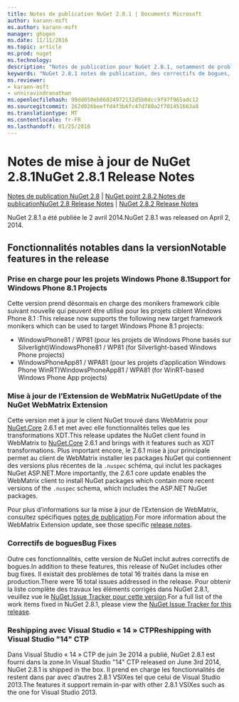 ```yaml
---
title: Notes de publication NuGet 2.8.1 | Documents Microsoft
author: karann-msft
ms.author: karann-msft
manager: ghogen
ms.date: 11/11/2016
ms.topic: article
ms.prod: nuget
ms.technology: 
description: "Notes de publication pour NuGet 2.8.1, notamment de problèmes connus, des correctifs de bogues, les fonctionnalités ajoutées et dcr."
keywords: "NuGet 2.8.1 notes de publication, des correctifs de bogues, problèmes connus, ajouté des fonctionnalités, DCR"
ms.reviewer:
- karann-msft
- unniravindranathan
ms.openlocfilehash: 99dd050eb06024972132d5b0dcc9f97f965adc12
ms.sourcegitcommit: 262d026beeffd4f3b6fc47d780a2f701451663a8
ms.translationtype: MT
ms.contentlocale: fr-FR
ms.lasthandoff: 01/25/2018
---
```

# <a name="nuget-281-release-notes"></a><span data-ttu-id="ebf52-104">Notes de mise à jour de NuGet 2.8.1</span><span class="sxs-lookup"><span data-stu-id="ebf52-104">NuGet 2.8.1 Release Notes</span></span>

<span data-ttu-id="ebf52-105">[Notes de publication NuGet 2.8](../release-notes/nuget-2.8.md) | [NuGet point 2.8.2 Notes de publication](../release-notes/nuget-2.8.2.md)</span><span class="sxs-lookup"><span data-stu-id="ebf52-105">[NuGet 2.8 Release Notes](../release-notes/nuget-2.8.md) | [NuGet 2.8.2 Release Notes](../release-notes/nuget-2.8.2.md)</span></span>

<span data-ttu-id="ebf52-106">NuGet 2.8.1 a été publiée le 2 avril 2014.</span><span class="sxs-lookup"><span data-stu-id="ebf52-106">NuGet 2.8.1 was released on April 2, 2014.</span></span>

## <a name="notable-features-in-the-release"></a><span data-ttu-id="ebf52-107">Fonctionnalités notables dans la version</span><span class="sxs-lookup"><span data-stu-id="ebf52-107">Notable features in the release</span></span>

### <a name="support-for-windows-phone-81-projects"></a><span data-ttu-id="ebf52-108">Prise en charge pour les projets Windows Phone 8.1</span><span class="sxs-lookup"><span data-stu-id="ebf52-108">Support for Windows Phone 8.1 Projects</span></span>
<span data-ttu-id="ebf52-109">Cette version prend désormais en charge des monikers framework cible suivant nouvelle qui peuvent être utilisé pour les projets ciblent Windows Phone 8.1 :</span><span class="sxs-lookup"><span data-stu-id="ebf52-109">This release now supports the following new target framework monikers which can be used to target Windows Phone 8.1 projects:</span></span>

* <span data-ttu-id="ebf52-110">WindowsPhone81 / WP81 (pour les projets de Windows Phone basés sur Silverlight)</span><span class="sxs-lookup"><span data-stu-id="ebf52-110">WindowsPhone81 / WP81 (for Silverlight-based Windows Phone projects)</span></span>
* <span data-ttu-id="ebf52-111">WindowsPhoneApp81 / WPA81 (pour les projets d’application Windows Phone WinRT)</span><span class="sxs-lookup"><span data-stu-id="ebf52-111">WindowsPhoneApp81 / WPA81 (for WinRT-based Windows Phone App projects)</span></span>

### <a name="update-of-the-nuget-webmatrix-extension"></a><span data-ttu-id="ebf52-112">Mise à jour de l’Extension de WebMatrix NuGet</span><span class="sxs-lookup"><span data-stu-id="ebf52-112">Update of the NuGet WebMatrix Extension</span></span>
<span data-ttu-id="ebf52-113">Cette version met à jour le client NuGet trouvé dans WebMatrix pour [NuGet.Core](https://www.nuget.org/packages/Nuget.Core/2.6.1) 2.6.1 et met avec elle fonctionnalités telles que les transformations XDT.</span><span class="sxs-lookup"><span data-stu-id="ebf52-113">This release updates the NuGet client found in WebMatrix to [NuGet.Core](https://www.nuget.org/packages/Nuget.Core/2.6.1) 2.6.1 and brings with it features such as XDT transformations.</span></span> <span data-ttu-id="ebf52-114">Plus important encore, le 2.6.1 mise à jour principale permet au client de WebMatrix installer les packages NuGet qui contiennent des versions plus récentes de la `.nuspec` schéma, qui inclut les packages NuGet ASP.NET.</span><span class="sxs-lookup"><span data-stu-id="ebf52-114">More importantly, the 2.6.1 core update enables the WebMatrix client to install NuGet packages which contain more recent versions of the `.nuspec` schema, which includes the ASP.NET NuGet packages.</span></span>

<span data-ttu-id="ebf52-115">Pour plus d’informations sur la mise à jour de l’Extension de WebMatrix, consultez spécifiques [notes de publication](../release-notes/nuget-2.6.1-for-WebMatrix.md).</span><span class="sxs-lookup"><span data-stu-id="ebf52-115">For more information about the WebMatrix Extension update, see those specific [release notes](../release-notes/nuget-2.6.1-for-WebMatrix.md).</span></span>

### <a name="bug-fixes"></a><span data-ttu-id="ebf52-116">Correctifs de bogues</span><span class="sxs-lookup"><span data-stu-id="ebf52-116">Bug Fixes</span></span>
<span data-ttu-id="ebf52-117">Outre ces fonctionnalités, cette version de NuGet inclut autres correctifs de bogues.</span><span class="sxs-lookup"><span data-stu-id="ebf52-117">In addition to these features, this release of NuGet includes other bug fixes.</span></span> <span data-ttu-id="ebf52-118">Il existait des problèmes de total 16 traités dans la mise en production.</span><span class="sxs-lookup"><span data-stu-id="ebf52-118">There were 16 total issues addressed in the release.</span></span> <span data-ttu-id="ebf52-119">Pour obtenir la liste complète des travaux les éléments corrigés dans NuGet 2.8.1, veuillez vue le [NuGet Issue Tracker pour cette version](https://nuget.codeplex.com/workitem/list/advanced?keyword=&status=All&type=All&priority=All&release=NuGet%202.8.1&assignedTo=All&component=All&sortField=LastUpdatedDate&sortDirection=Descending&page=0&reasonClosed=All).</span><span class="sxs-lookup"><span data-stu-id="ebf52-119">For a full list of the work items fixed in NuGet 2.8.1, please view the [NuGet Issue Tracker for this release](https://nuget.codeplex.com/workitem/list/advanced?keyword=&status=All&type=All&priority=All&release=NuGet%202.8.1&assignedTo=All&component=All&sortField=LastUpdatedDate&sortDirection=Descending&page=0&reasonClosed=All).</span></span>

### <a name="reshipping-with-visual-studio-14-ctp"></a><span data-ttu-id="ebf52-120">Reshipping avec Visual Studio « 14 » CTP</span><span class="sxs-lookup"><span data-stu-id="ebf52-120">Reshipping with Visual Studio "14" CTP</span></span>
<span data-ttu-id="ebf52-121">Dans Visual Studio « 14 » CTP de juin 3e 2014 a publié, NuGet 2.8.1 est fourni dans la zone.</span><span class="sxs-lookup"><span data-stu-id="ebf52-121">In Visual Studio "14" CTP released on June 3rd 2014, NuGet 2.8.1 is shipped in the box.</span></span> <span data-ttu-id="ebf52-122">Il prend en charge les fonctionnalités de restent dans par avec d’autres 2.8.1 VSIXes tel que celui de Visual Studio 2013.</span><span class="sxs-lookup"><span data-stu-id="ebf52-122">The features it support remain in-par with other 2.8.1 VSIXes such as the one for Visual Studio 2013.</span></span>
